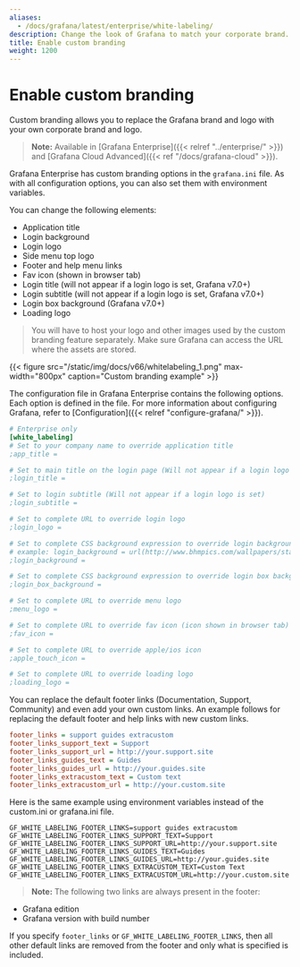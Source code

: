 ```yaml
---
aliases:
  - /docs/grafana/latest/enterprise/white-labeling/
description: Change the look of Grafana to match your corporate brand.
title: Enable custom branding
weight: 1200
---
```


# Enable custom branding

Custom branding allows you to replace the Grafana brand and logo with your own corporate brand and logo.

> **Note:** Available in [Grafana Enterprise]({{< relref "../enterprise/" >}}) and [Grafana Cloud Advanced]({{< ref "/docs/grafana-cloud" >}}).

Grafana Enterprise has custom branding options in the `grafana.ini` file. As with all configuration options, you can also set them with environment variables.

You can change the following elements:

- Application title
- Login background
- Login logo
- Side menu top logo
- Footer and help menu links
- Fav icon (shown in browser tab)
- Login title (will not appear if a login logo is set, Grafana v7.0+)
- Login subtitle (will not appear if a login logo is set, Grafana v7.0+)
- Login box background (Grafana v7.0+)
- Loading logo

> You will have to host your logo and other images used by the custom branding feature separately. Make sure Grafana can access the URL where the assets are stored.

{{< figure src="/static/img/docs/v66/whitelabeling_1.png" max-width="800px" caption="Custom branding example" >}}

The configuration file in Grafana Enterprise contains the following options. Each option is defined in the file. For more information about configuring Grafana, refer to [Configuration]({{< relref "configure-grafana/" >}}).

```ini
# Enterprise only
[white_labeling]
# Set to your company name to override application title
;app_title =

# Set to main title on the login page (Will not appear if a login logo is set)
;login_title =

# Set to login subtitle (Will not appear if a login logo is set)
;login_subtitle =

# Set to complete URL to override login logo
;login_logo =

# Set to complete CSS background expression to override login background
# example: login_background = url(http://www.bhmpics.com/wallpapers/starfield-1920x1080.jpg)
;login_background =

# Set to complete CSS background expression to override login box background
;login_box_background =

# Set to complete URL to override menu logo
;menu_logo =

# Set to complete URL to override fav icon (icon shown in browser tab)
;fav_icon =

# Set to complete URL to override apple/ios icon
;apple_touch_icon =

# Set to complete URL to override loading logo
;loading_logo =
```

You can replace the default footer links (Documentation, Support, Community) and even add your own custom links.
An example follows for replacing the default footer and help links with new custom links.

```ini
footer_links = support guides extracustom
footer_links_support_text = Support
footer_links_support_url = http://your.support.site
footer_links_guides_text = Guides
footer_links_guides_url = http://your.guides.site
footer_links_extracustom_text = Custom text
footer_links_extracustom_url = http://your.custom.site
```

Here is the same example using environment variables instead of the custom.ini or grafana.ini file.

```
GF_WHITE_LABELING_FOOTER_LINKS=support guides extracustom
GF_WHITE_LABELING_FOOTER_LINKS_SUPPORT_TEXT=Support
GF_WHITE_LABELING_FOOTER_LINKS_SUPPORT_URL=http://your.support.site
GF_WHITE_LABELING_FOOTER_LINKS_GUIDES_TEXT=Guides
GF_WHITE_LABELING_FOOTER_LINKS_GUIDES_URL=http://your.guides.site
GF_WHITE_LABELING_FOOTER_LINKS_EXTRACUSTOM_TEXT=Custom Text
GF_WHITE_LABELING_FOOTER_LINKS_EXTRACUSTOM_URL=http://your.custom.site
```

> **Note:** The following two links are always present in the footer:

- Grafana edition
- Grafana version with build number

If you specify `footer_links` or `GF_WHITE_LABELING_FOOTER_LINKS`, then all other default links are removed from the footer and only what is specified is included.
